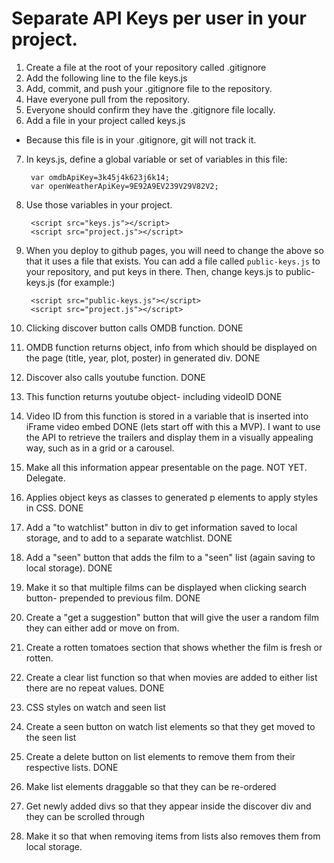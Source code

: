 # Separate API Keys per user in your project.
1. Create a file at the root of your repository called .gitignore
2. Add the following line to the file
  keys.js
3. Add, commit, and push your .gitignore file to the repository.
4. Have everyone pull from the repository.
5. Everyone should confirm they have the .gitignore file locally.
6. Add a file in your project called keys.js
* Because this file is in your .gitignore, git will not track it.
7. In keys.js, define a global variable or set of variables in this file:

        var omdbApiKey=3k45j4k623j6k14;
        var openWeatherApiKey=9E92A9EV239V29V82V2;

8. Use those variables in your project.

        <script src="keys.js"></script>
        <script src="project.js"></script>

9. When you deploy to github pages, you will need to change the above so that it uses a file that exists. You can add a file called `public-keys.js` to your repository, and put keys in there. Then, change keys.js to  public-keys.js (for example:)

        <script src="public-keys.js"></script>
        <script src="project.js"></script>


1. Clicking discover button calls OMDB function. DONE

2. OMDB function returns object, info from which should be displayed on the page (title, year, plot, poster) in generated div. DONE

3. Discover also calls youtube function. DONE

4. This function returns youtube object- including videoID DONE

5. Video ID from this function is stored in a variable that is inserted into iFrame video embed DONE
(lets start off with this a MVP). I want to use the API to retrieve the trailers and display them in a visually appealing way, such as in a grid or a carousel.

6. Make all this information appear presentable on the page. NOT YET. Delegate.

7. Applies object keys as classes to generated p elements to apply styles in CSS. DONE 

8. Add a "to watchlist" button in div to get information saved to local storage, and to add to a separate watchlist. DONE

9. Add a "seen" button that adds the film to a "seen" list (again saving to local storage). DONE

10. Make it so that multiple films can be displayed when clicking search button- prepended to previous film. DONE

11. Create a "get a suggestion" button that will give the user a random film they can either add or move on from.

12. Create a rotten tomatoes section that shows whether the film is fresh or rotten.

13. Create a clear list function so that when movies are added to either list there are no repeat values. DONE

14. CSS styles on watch and seen list

15. Create a seen button on watch list elements so that they get moved to the seen list

16. Create a delete button on list elements to remove them from their respective lists. DONE

17. Make list elements draggable so that they can be re-ordered 

18. Get newly added divs so that they appear inside the discover div and they can be scrolled through

19. Make it so that when removing items from lists also removes them from local storage.
